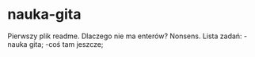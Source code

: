 # nauka-gita

Pierwszy plik readme. Dlaczego nie ma enterów? Nonsens.
Lista zadań:
-nauka gita;
-coś tam jeszcze;

